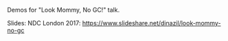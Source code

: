 Demos for "Look Mommy, No GC!" talk.

Slides:
NDC London 2017: https://www.slideshare.net/dinazil/look-mommy-no-gc
